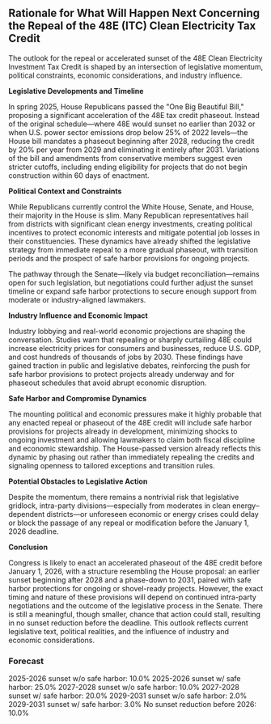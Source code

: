 ## Rationale for What Will Happen Next Concerning the Repeal of the 48E (ITC) Clean Electricity Tax Credit

The outlook for the repeal or accelerated sunset of the 48E Clean Electricity Investment Tax Credit is shaped by an intersection of legislative momentum, political constraints, economic considerations, and industry influence.

**Legislative Developments and Timeline**

In spring 2025, House Republicans passed the "One Big Beautiful Bill," proposing a significant acceleration of the 48E tax credit phaseout. Instead of the original schedule—where 48E would sunset no earlier than 2032 or when U.S. power sector emissions drop below 25% of 2022 levels—the House bill mandates a phaseout beginning after 2028, reducing the credit by 20% per year from 2029 and eliminating it entirely after 2031. Variations of the bill and amendments from conservative members suggest even stricter cutoffs, including ending eligibility for projects that do not begin construction within 60 days of enactment.

**Political Context and Constraints**

While Republicans currently control the White House, Senate, and House, their majority in the House is slim. Many Republican representatives hail from districts with significant clean energy investments, creating political incentives to protect economic interests and mitigate potential job losses in their constituencies. These dynamics have already shifted the legislative strategy from immediate repeal to a more gradual phaseout, with transition periods and the prospect of safe harbor provisions for ongoing projects. 

The pathway through the Senate—likely via budget reconciliation—remains open for such legislation, but negotiations could further adjust the sunset timeline or expand safe harbor protections to secure enough support from moderate or industry-aligned lawmakers.

**Industry Influence and Economic Impact**

Industry lobbying and real-world economic projections are shaping the conversation. Studies warn that repealing or sharply curtailing 48E could increase electricity prices for consumers and businesses, reduce U.S. GDP, and cost hundreds of thousands of jobs by 2030. These findings have gained traction in public and legislative debates, reinforcing the push for safe harbor provisions to protect projects already underway and for phaseout schedules that avoid abrupt economic disruption.

**Safe Harbor and Compromise Dynamics**

The mounting political and economic pressures make it highly probable that any enacted repeal or phaseout of the 48E credit will include safe harbor provisions for projects already in development, minimizing shocks to ongoing investment and allowing lawmakers to claim both fiscal discipline and economic stewardship. The House-passed version already reflects this dynamic by phasing out rather than immediately repealing the credits and signaling openness to tailored exceptions and transition rules. 

**Potential Obstacles to Legislative Action**

Despite the momentum, there remains a nontrivial risk that legislative gridlock, intra-party divisions—especially from moderates in clean energy–dependent districts—or unforeseen economic or energy crises could delay or block the passage of any repeal or modification before the January 1, 2026 deadline.

**Conclusion**

Congress is likely to enact an accelerated phaseout of the 48E credit before January 1, 2026, with a structure resembling the House proposal: an earlier sunset beginning after 2028 and a phase-down to 2031, paired with safe harbor protections for ongoing or shovel-ready projects. However, the exact timing and nature of these provisions will depend on continued intra-party negotiations and the outcome of the legislative process in the Senate. There is still a meaningful, though smaller, chance that action could stall, resulting in no sunset reduction before the deadline. This outlook reflects current legislative text, political realities, and the influence of industry and economic considerations.

### Forecast

2025-2026 sunset w/o safe harbor: 10.0%
2025-2026 sunset w/ safe harbor: 25.0%
2027-2028 sunset w/o safe harbor: 10.0%
2027-2028 sunset w/ safe harbor: 20.0%
2029-2031 sunset w/o safe harbor: 2.0%
2029-2031 sunset w/ safe harbor: 3.0%
No sunset reduction before 2026: 10.0%